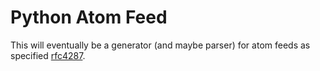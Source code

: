 <!--- Copyright (c) 2021 Valentin Weber

    This file is part of the software mendeley-watchdog.

    The software is licensed under the European Union Public License
    (EUPL) version 1.2 or later. You should have received a copy of
    the english license text with the software. For your rights and
    obligations under this license refer to the file LICENSE or visit
    https://joinup.ec.europa.eu/community/eupl/og_page/eupl to view
    official translations of the licence in another language of the EU.
--->

# Python Atom Feed
This will eventually be a generator (and maybe parser) for atom feeds as
specified [rfc4287][rfc4287].

[rfc4287]: https://datatracker.ietf.org/doc/html/rfc4287
[lxml]: https://pypi.org/project/lxml/